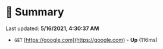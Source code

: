 # 📖 Summary
Last updated: **5/16/2021, 4:30:37 AM**

- `GET` [https://google.com](https://google.com) - **Up** (116ms)
